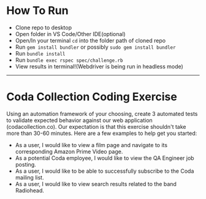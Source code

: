 # How To Run
- Clone repo to desktop
- Open folder in VS Code/Other IDE(optional)
- Open/In your terminal `cd` into the folder path of cloned repo
- Run `gem install bundler` or possibly `sudo gem install bundler`
- Run `bundle install`
- Run `bundle exec rspec spec/challenge.rb`
- View results in terminal!(Webdriver is being run in headless mode)

----------------------------------------------------------------------------------------------------------------
# Coda Collection Coding Exercise

Using an automation framework of your choosing, create 3 automated tests to validate expected behavior against our web application (codacollection.co). Our expectation is that this exercise shouldn't take more than 30-60 minutes. Here are a few examples to help get you started:

- As a user, I would like to view a film page and navigate to its corresponding Amazon Prime Video page.
- As a potential Coda employee, I would like to view the QA Engineer job posting.
- As a user, I would like to be able to successfully subscribe to the Coda mailing list.
- As a user, I would like to view search results related to the band Radiohead.
